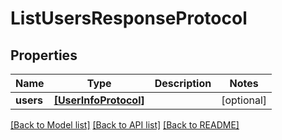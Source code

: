 # ListUsersResponseProtocol

## Properties
Name | Type | Description | Notes
------------ | ------------- | ------------- | -------------
**users** | [**[UserInfoProtocol]**](UserInfoProtocol.md) |  | [optional] 

[[Back to Model list]](../README.md#documentation-for-models) [[Back to API list]](../README.md#documentation-for-api-endpoints) [[Back to README]](../README.md)


